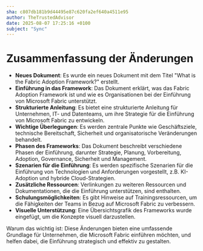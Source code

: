 ```yaml
---
sha: c807db181b9d44495e87c620fa2ef640a4511e95
author: TheTrustedAdvisor
date: 2025-08-07 17:25:16 +0100
subject: "Sync"
---
```


  # Zusammenfassung der Änderungen

- **Neues Dokument**: Es wurde ein neues Dokument mit dem Titel "What is the Fabric Adoption Framework?" erstellt.
- **Einführung in das Framework**: Das Dokument erklärt, was das Fabric Adoption Framework ist und wie es Organisationen bei der Einführung von Microsoft Fabric unterstützt.
- **Strukturierte Anleitung**: Es bietet eine strukturierte Anleitung für Unternehmen, IT- und Datenteams, um ihre Strategie für die Einführung von Microsoft Fabric zu entwickeln.
- **Wichtige Überlegungen**: Es werden zentrale Punkte wie Geschäftsziele, technische Bereitschaft, Sicherheit und organisatorische Veränderungen behandelt.
- **Phasen des Frameworks**: Das Dokument beschreibt verschiedene Phasen der Einführung, darunter Strategie, Planung, Vorbereitung, Adoption, Governance, Sicherheit und Management.
- **Szenarien für die Einführung**: Es werden spezifische Szenarien für die Einführung von Technologien und Anforderungen vorgestellt, z.B. KI-Adoption und hybride Cloud-Strategien.
- **Zusätzliche Ressourcen**: Verlinkungen zu weiteren Ressourcen und Dokumentationen, die die Einführung unterstützen, sind enthalten.
- **Schulungsmöglichkeiten**: Es gibt Hinweise auf Trainingsressourcen, um die Fähigkeiten der Teams in Bezug auf Microsoft Fabric zu verbessern.
- **Visuelle Unterstützung**: Eine Übersichtsgrafik des Frameworks wurde eingefügt, um die Konzepte visuell darzustellen.

Warum das wichtig ist: Diese Änderungen bieten eine umfassende Grundlage für Unternehmen, die Microsoft Fabric einführen möchten, und helfen dabei, die Einführung strategisch und effektiv zu gestalten.
